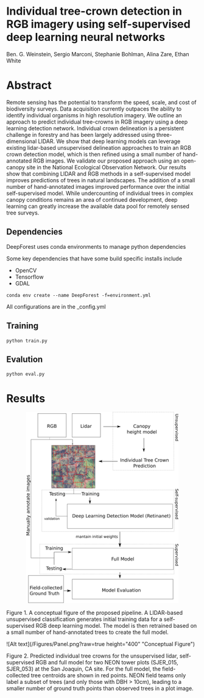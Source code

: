 # Individual tree-crown detection in RGB imagery using self-supervised deep learning neural networks

Ben. G. Weinstein, Sergio Marconi, Stephanie Bohlman, Alina Zare, Ethan White

# Abstract
Remote sensing has the potential to transform the speed, scale, and cost of biodiversity surveys. Data acquisition currently outpaces the ability to identify individual organisms in high resolution imagery. We outline an approach to predict individual tree-crowns in RGB imagery using a deep learning detection network. Individual crown delineation is a persistent challenge in forestry and has been largely addressed using three-dimensional LIDAR. We show that deep learning models can leverage existing lidar-based unsupervised delineation approaches to train an RGB crown detection model, which is then refined using a small number of hand-annotated RGB images. We validate our proposed approach using an open-canopy site in the National Ecological Observation Network. Our results show that combining LIDAR and RGB methods in a self-supervised model improves predictions of trees in natural landscapes. The addition of a small number of hand-annotated images improved performance over the initial self-supervised model. While undercounting of individual trees in complex canopy conditions remains an area of continued development, deep learning can greatly increase the available data pool for remotely sensed tree surveys.

## Dependencies

DeepForest uses conda environments to manage python dependencies

Some key dependencies that have some build specific installs include

* OpenCV
* Tensorflow
* GDAL

```
conda env create --name DeepForest -f=environment.yml
```

All configurations are in the _config.yml 

## Training

```
python train.py
```

## Evalution

```
python eval.py
```

# Results

<div align="center">
<img src="/Figures/Conceptual.png" width = "400" height="500"/>
</div>

Figure 1. A conceptual figure of the proposed pipeline. A LIDAR-based unsupervised classification generates initial training data for a self-supervised RGB deep learning model. The model is then retrained based on a small number of hand-annotated trees to create the full model.

![Alt text](/Figures/Panel.png?raw=true height="400" "Conceptual Figure")

Figure 2. Predicted individual tree crowns for the unsupervised lidar, self-supervised RGB and full model for two NEON tower plots (SJER_015, SJER_053) at the San Joaquin, CA site. For the full model, the field-collected tree centroids are shown in red points. NEON field teams only label a subset of trees (and only those with DBH > 10cm), leading to a smaller number of ground truth points than observed trees in a plot image.  

